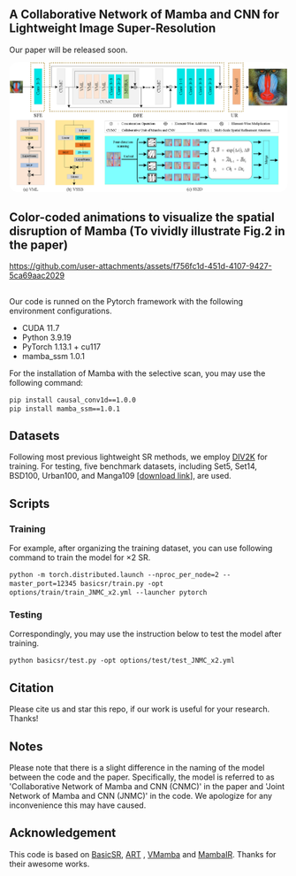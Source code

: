 
## A Collaborative Network of Mamba and CNN for Lightweight Image Super-Resolution
Our paper will be released soon.

<p align="center">
    <img src="figures/framework.png" style="border-radius: 15px">
</p>


## Color-coded animations to visualize the spatial disruption of Mamba (To vividly illustrate Fig.2 in the paper)
https://github.com/user-attachments/assets/f756fc1d-451d-4107-9427-5ca69aac2029



## <a name="Dependencies"></a>

Our code is runned on the Pytorch framework with the following environment configurations. 

- CUDA 11.7
- Python 3.9.19
- PyTorch 1.13.1 + cu117
- mamba_ssm 1.0.1

For the installation of Mamba with the selective scan, you may use the following command:

```
pip install causal_conv1d==1.0.0
pip install mamba_ssm==1.0.1
```


## Datasets

Following most previous lightweight SR methods, we employ [DIV2K](https://data.vision.ee.ethz.ch/cvl/DIV2K/) for training.
For testing, five benchmark datasets, including Set5, Set14, BSD100, Urban100, and Manga109 [[download link](https://drive.google.com/file/d/1n-7pmwjP0isZBK7w3tx2y8CTastlABx1/view?usp=sharing)], are used.

## Scripts
### Training
For example, after organizing the training dataset, you can use following command to train the model for ×2 SR.

```
python -m torch.distributed.launch --nproc_per_node=2 --master_port=12345 basicsr/train.py -opt options/train/train_JNMC_x2.yml --launcher pytorch
```

### Testing
Correspondingly, you may use the instruction below to test the model after training. 
```
python basicsr/test.py -opt options/test/test_JNMC_x2.yml
```

## <a name="cite"></a> Citation
Please cite us and star this repo, if our work is useful for your research. Thanks!

## <a name="cite"></a> Notes
Please note that there is a slight difference in the naming of the model between the code and the paper. Specifically, the model is referred to as 'Collaborative Network of Mamba and CNN (CNMC)' in the paper and 'Joint Network of Mamba and CNN (JNMC)' in the code. We apologize for any inconvenience this may have caused.

[//]: # (Similarly, the module 'Collaborative Unit of Mamba and CNN &#40;CUMC&#41;' in the paper is called 'Joint Unit of Mamba and CNN &#40;JNMC&#41;' in the code.)

## Acknowledgement
This code is based on [BasicSR](https://github.com/XPixelGroup/BasicSR), [ART](https://github.com/gladzhang/ART) , [VMamba](https://github.com/MzeroMiko/VMamba) and [MambaIR](https://github.com/csguoh/MambaIR). Thanks for their awesome works.
